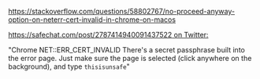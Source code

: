 https://stackoverflow.com/questions/58802767/no-proceed-anyway-option-on-neterr-cert-invalid-in-chrome-on-macos

[https://safechat.com/post/2787414940091437522 on Twitter: ](https://twitter.com/zairwolf/status/1196878125734486021)

"Chrome NET::ERR_CERT_INVALID There's a secret passphrase built into the error page. Just make sure the page is selected (click anywhere on the background), and type `thisisunsafe`"
